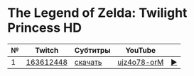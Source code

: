 # The Legend of Zelda: Twilight Princess HD

| № | Twitch | Субтитры | YouTube |  |
| --- | --- | --- | --- | --- |
| 1 | [163612448](https://www.twitch.tv/videos/163612448) | [скачать](../chats/v163612448.ass) | [ujz4o78-orM](https://www.youtube.com/watch?v=ujz4o78-orM) | [▶](../src/player.html?v=ujz4o78-orM&s=163612448) |
